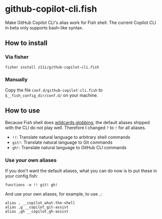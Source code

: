 # github-copilot-cli.fish
Make GitHub Copilot CLI's alias work for Fish shell. The current Copilot CLI in beta only supports bash-like syntax.

## How to install

### Via fisher

```
fisher install z11i/github-copilot-cli.fish
```

### Manually

Copy the file `conf.d/github-copilot-cli.fish` to `$__fish_config_dir/conf.d/` on your machine.

## How to use

Because Fish shell does [wildcards globbing](https://fishshell.com/docs/current/language.html#wildcards-globbing), the default aliases shipped with the CLI do not play well. Therefore I changed `?` to `!` for all aliases.

- `!!`: Translate natural language to arbitrary shell commands
- `git!`: Translate natural language to Git commands
- `gh!`: Translate natural language to GitHub CLI commands

### Use your own aliases

If you don't want the default aliases, what you can do now is to put these in your config.fish:

```
functions -e !! git! gh!
```

And use your own aliases, for example, to use `,`:

```
alias , __copilot_what-the-shell
alias ,g __copilot_git-assist
alias ,gh __copilot_gh-assist
```
